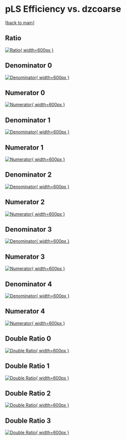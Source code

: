 # pLS Efficiency vs. dzcoarse

[[back to main](./)]



## Ratio

[![Ratio](../mtv/var/pLS_base_11_0_eff_dzcoarse.png){ width=600px }](../mtv/var/pLS_base_11_0_eff_dzcoarse.pdf)

## Denominator 0

[![Denominator](../mtv/den/pLS_base_11_0_eff_dzcoarse_den0.png){ width=600px }](../mtv/den/pLS_base_11_0_eff_dzcoarse_den0.pdf)

## Numerator 0

[![Numerator](../mtv/num/pLS_base_11_0_eff_dzcoarse_num0.png){ width=600px }](../mtv/num/pLS_base_11_0_eff_dzcoarse_num0.pdf)

## Denominator 1

[![Denominator](../mtv/den/pLS_base_11_0_eff_dzcoarse_den1.png){ width=600px }](../mtv/den/pLS_base_11_0_eff_dzcoarse_den1.pdf)

## Numerator 1

[![Numerator](../mtv/num/pLS_base_11_0_eff_dzcoarse_num1.png){ width=600px }](../mtv/num/pLS_base_11_0_eff_dzcoarse_num1.pdf)

## Denominator 2

[![Denominator](../mtv/den/pLS_base_11_0_eff_dzcoarse_den2.png){ width=600px }](../mtv/den/pLS_base_11_0_eff_dzcoarse_den2.pdf)

## Numerator 2

[![Numerator](../mtv/num/pLS_base_11_0_eff_dzcoarse_num2.png){ width=600px }](../mtv/num/pLS_base_11_0_eff_dzcoarse_num2.pdf)

## Denominator 3

[![Denominator](../mtv/den/pLS_base_11_0_eff_dzcoarse_den3.png){ width=600px }](../mtv/den/pLS_base_11_0_eff_dzcoarse_den3.pdf)

## Numerator 3

[![Numerator](../mtv/num/pLS_base_11_0_eff_dzcoarse_num3.png){ width=600px }](../mtv/num/pLS_base_11_0_eff_dzcoarse_num3.pdf)

## Denominator 4

[![Denominator](../mtv/den/pLS_base_11_0_eff_dzcoarse_den4.png){ width=600px }](../mtv/den/pLS_base_11_0_eff_dzcoarse_den4.pdf)

## Numerator 4

[![Numerator](../mtv/num/pLS_base_11_0_eff_dzcoarse_num4.png){ width=600px }](../mtv/num/pLS_base_11_0_eff_dzcoarse_num4.pdf)

## Double Ratio 0

[![Double Ratio](../mtv/ratio/pLS_base_11_0_eff_dzcoarse_ratio0.png){ width=600px }](../mtv/ratio/pLS_base_11_0_eff_dzcoarse_ratio0.pdf)

## Double Ratio 1

[![Double Ratio](../mtv/ratio/pLS_base_11_0_eff_dzcoarse_ratio1.png){ width=600px }](../mtv/ratio/pLS_base_11_0_eff_dzcoarse_ratio1.pdf)

## Double Ratio 2

[![Double Ratio](../mtv/ratio/pLS_base_11_0_eff_dzcoarse_ratio2.png){ width=600px }](../mtv/ratio/pLS_base_11_0_eff_dzcoarse_ratio2.pdf)

## Double Ratio 3

[![Double Ratio](../mtv/ratio/pLS_base_11_0_eff_dzcoarse_ratio3.png){ width=600px }](../mtv/ratio/pLS_base_11_0_eff_dzcoarse_ratio3.pdf)

